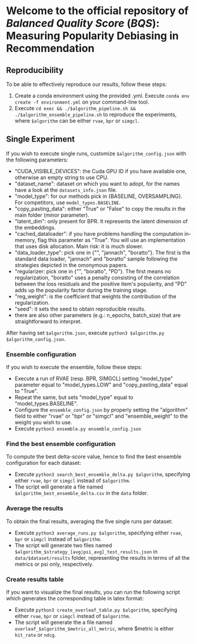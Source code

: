 # Welcome to the official repository of _Balanced Quality Score_ (_BQS_): Measuring Popularity Debiasing in Recommendation

## Reproducibility

To be able to effectively reproduce our results, follow these steps:
1. Create a conda environment using the provided .yml. Execute `conda env create -f environment.yml` on your command-line tool.
2. Execute `cd exec && ./$algorithm_pipeline.sh && ./$algorithm_ensemble_pipeline.sh` to reproduce the experiments, where `$algorithm` can be either `rvae`, `bpr` or `simgcl`.  
## Single Experiment

If you wish to execute single runs, customize `$algorithm_config.json` with the following parameters:
  - "CUDA_VISIBLE_DEVICES": the Cuda GPU ID if you have available one, otherwise an empty string to use CPU.
  - "dataset_name": dataset on which you want to adopt, for the names have a look at the `datasets_info.json` file.
  - "model_type": for our methods pick in \{BASELINE, OVERSAMPLING\}. For competitors, use `model_types.BASELINE`.
  - "copy_pasting_data": either "True" or "False" to copy the results in the main folder (minor parameter).
  - "latent_dim": only present for BPR. It represents the latent dimension of the embeddings.
  - "cached_dataloader": if you have problems handling the computation in-memory, flag this parameter as "True". You will use an implementation that uses disk allocation. Main risk: it is much slower.
  - "data_loader_type": pick one in \{"", "jannach", "boratto"\}. The first is the standard data loader, "jannach" and "boratto" sample following the strategies depicted in the omonymous papers.
  - "regularizer: pick one in \{"", "boratto", "PD"\}. The first means no regularization, "boratto" uses a penalty consisting of the correlation between the loss residuals and the positive item's popularity, and "PD" adds up the popularity factor during the training stage.
  - "reg_weight": is the coefficient that weights the contribution of the regularization.
  - "seed": it sets the seed to obtain reproducible results.
  - there are also other parameters (e.g.: n_epochs, batch_size) that are straightforward to interpret.

After having set `$algorithm.json`, execute `python3 $algorithm.py $algorithm_config.json`.

### Ensemble configuration

If you wish to execute the ensemble, follow these steps:
  - Execute a run of RVAE (resp. BPR, SIMGCL) setting "model_type" parameter equal to "model_types.LOW" and "copy_pasting_data" equal to "True".
  - Repeat the same, but sets "model_type" equal to "model_types.BASELINE".
  - Configure the `ensemble_config.json` by properly setting the "algorithm" field to either "rvae" or "bpr" or "simgcl" and "ensemble_weight" to the weight you wish to use.
  - Execute `python3 ensemble.py ensemble_config.json`

### Find the best ensemble configuration

To compute the best delta-score value, hence to find the best ensemble configuration for each dataset:
  - Execute `python3 search_best_ensemble_delta.py $algorithm`, specifying either `rvae`, `bpr` or `simgcl` instead of `$algorithm`.
  - The script will generate a file named `$algorithm_best_ensemble_delta.csv` in the `data` folder.

### Average the results

To obtain the final results, averaging the five single runs per dataset:
  - Execute `python3 average_runs.py $algorithm`, specifying either `rvae`, `bpr` or `simgcl` instead of `$algorithm`.
  - The script will generate two files named `$algorithm_$strategy_[avg|psi_avg]_test_results.json` in `data/$dataset/results` folder, representing the results in terms of all the metrics or psi only, respectively.

### Create results table

If you want to visualize the final results, you can run the following script which generates the corresponding table in latex format:
  - Execute `python3 create_overleaf_table.py $algorithm`, specifying either `rvae`, `bpr` or `simgcl` instead of `$algorithm`.
  - The script will generate the a file named `overleaf_$algorithm_$metric_all_metric`, where $metric is either `hit_rate` or `ndcg`.